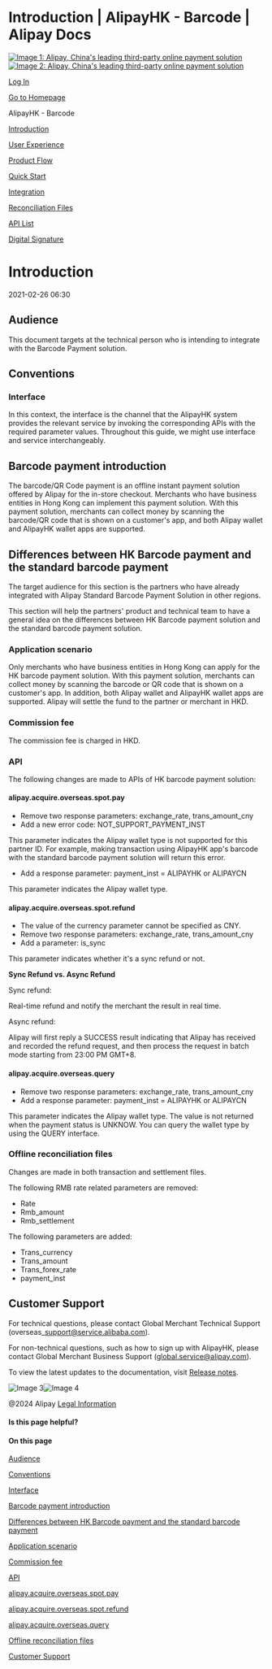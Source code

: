Introduction | AlipayHK - Barcode | Alipay Docs
===============
                        

[![Image 1: Alipay, China's leading third-party online payment solution](https://ac.alipay.com/storage/2024/3/26/d66c43c0-440d-4c97-9976-f2028a2c8c5e.svg)![Image 2: Alipay, China's leading third-party online payment solution](https://ac.alipay.com/storage/2024/3/26/a48bd336-aea0-4f16-bf83-616eacbb4434.svg)](/docs/)

[Log In](https://global.alipay.com/ilogin/account_login.htm?goto=https%3A%2F%2Fglobal.alipay.com%2Fdocs%2Fac%2Fbarcode_hk%2Fintro)

[Go to Homepage](../../)

AlipayHK - Barcode

[Introduction](/docs/ac/barcode_hk/intro)

[User Experience](/docs/ac/barcode_hk/ux)

[Product Flow](/docs/ac/barcode_hk/productflow)

[Quick Start](/docs/ac/barcode_hk/start)

[Integration](/docs/ac/barcode_hk/integration)

[Reconciliation Files](/docs/ac/barcode_hk/reconciliation)

[API List](/docs/ac/barcode_hk/api)

[Digital Signature](/docs/ac/barcode_hk/ds)

Introduction
============

2021-02-26 06:30

Audience
--------

This document targets at the technical person who is intending to integrate with the Barcode Payment solution.

Conventions
-----------

### Interface

In this context, the interface is the channel that the AlipayHK system provides the relevant service by invoking the corresponding APIs with the required parameter values. Throughout this guide, we might use interface and service interchangeably.

Barcode payment introduction
----------------------------

The barcode/QR Code payment is an offline instant payment solution offered by Alipay for the in-store checkout. Merchants who have business entities in Hong Kong can implement this payment solution. With this payment solution, merchants can collect money by scanning the barcode/QR code that is shown on a customer's app, and both Alipay wallet and AlipayHK wallet apps are supported.

Differences between HK Barcode payment and the standard barcode payment
-----------------------------------------------------------------------

The target audience for this section is the partners who have already integrated with Alipay Standard Barcode Payment Solution in other regions.

This section will help the partners' product and technical team to have a general idea on the differences between HK Barcode payment solution and the standard barcode payment solution.

### Application scenario

Only merchants who have business entities in Hong Kong can apply for the HK barcode payment solution. With this payment solution, merchants can collect money by scanning the barcode or QR code that is shown on a customer's app. In addition, both Alipay wallet and AlipayHK wallet apps are supported. Alipay will settle the fund to the partner or merchant in HKD.

### Commission fee

The commission fee is charged in HKD.

### API

The following changes are made to APIs of HK barcode payment solution:

#### alipay.acquire.overseas.spot.pay

*   Remove two response parameters: exchange\_rate, trans\_amount\_cny
*   Add a new error code: NOT\_SUPPORT\_PAYMENT\_INST

This parameter indicates the Alipay wallet type is not supported for this partner ID. For example, making transaction using AlipayHK app's barcode with the standard barcode payment solution will return this error.

*   Add a response parameter: payment\_inst = ALIPAYHK or ALIPAYCN

This parameter indicates the Alipay wallet type.

#### alipay.acquire.overseas.spot.refund

*   The value of the currency parameter cannot be specified as CNY.
*   Remove two response parameters: exchange\_rate, trans\_amount\_cny
*   Add a parameter: is\_sync

This parameter indicates whether it's a sync refund or not.

**Sync Refund vs. Async Refund**

Sync refund:

Real-time refund and notify the merchant the result in real time.

Async refund:

Alipay will first reply a SUCCESS result indicating that Alipay has received and recorded the refund request, and then process the request in batch mode starting from 23:00 PM GMT+8.

#### alipay.acquire.overseas.query

*   Remove two response parameters: exchange\_rate, trans\_amount\_cny
*   Add a response parameter: payment\_inst = ALIPAYHK or ALIPAYCN

This parameter indicates the Alipay wallet type. The value is not returned when the payment status is UNKNOW. You can query the wallet type by using the QUERY interface.

### Offline reconciliation files

Changes are made in both transaction and settlement files.

The following RMB rate related parameters are removed:

*   Rate
*   Rmb\_amount
*   Rmb\_settlement

The following parameters are added:

*   Trans\_currency
*   Trans\_amount
*   Trans\_forex\_rate
*   payment\_inst

Customer Support
----------------

For technical questions, please contact Global Merchant Technical Support (overseas\_support@service.alibaba.com).

For non-technical questions, such as how to sign up with AlipayHK, please contact Global Merchant Business Support (global.service@alipay.com).

To view the latest updates to the documentation, visit [Release notes](https://global.alipay.com/docs/releasenotes).

![Image 3](https://ac.alipay.com/storage/2021/5/20/19b2c126-9442-4f16-8f20-e539b1db482a.png)![Image 4](https://ac.alipay.com/storage/2021/5/20/e9f3f154-dbf0-455f-89f0-b3d4e0c14481.png)

@2024 Alipay [Legal Information](https://global.alipay.com/docs/ac/platform/membership)

#### Is this page helpful?

#### On this page

[Audience](#Audience "Audience")

[Conventions](#Conventions "Conventions")

[Interface](#Interface "Interface")

[Barcode payment introduction](#e8b75364 "Barcode payment introduction")

[Differences between HK Barcode payment and the standard barcode payment](#9ea410b7 "Differences between HK Barcode payment and the standard barcode payment")

[Application scenario](#8867abb4 "Application scenario")

[Commission fee](#48df58f9 "Commission fee")

[API](#API "API")

[alipay.acquire.overseas.spot.pay](#alipay.acquire.overseas.spot.pay "alipay.acquire.overseas.spot.pay")

[alipay.acquire.overseas.spot.refund](#alipay.acquire.overseas.spot.refund "alipay.acquire.overseas.spot.refund")

[alipay.acquire.overseas.query](#alipay.acquire.overseas.query "alipay.acquire.overseas.query")

[Offline reconciliation files](#11b1c4cf "Offline reconciliation files")

[Customer Support](#45db51f9 "Customer Support")